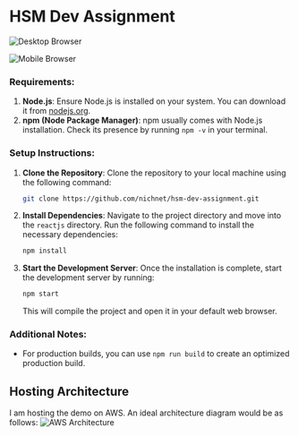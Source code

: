 # HSM Dev Assignment
![Desktop Browser](https://github.com/nichnet/hsm-dev-assignment/blob/main/images/desktop.gif)

![Mobile Browser](https://github.com/nichnet/hsm-dev-assignment/blob/main/images/mobile.gif)


### Requirements:
1. **Node.js**: Ensure Node.js is installed on your system. You can download it from [nodejs.org](https://nodejs.org/).
2. **npm (Node Package Manager)**: npm usually comes with Node.js installation. Check its presence by running `npm -v` in your terminal.

### Setup Instructions:
1. **Clone the Repository**: Clone the repository to your local machine using the following command:
    ```bash
    git clone https://github.com/nichnet/hsm-dev-assignment.git
    ```
2. **Install Dependencies**: Navigate to the project directory and move into the `reactjs` directory. Run the following command to install the necessary dependencies:
    ```bash
    npm install
    ```
2. **Start the Development Server**: Once the installation is complete, start the development server by running:
    ```bash
    npm start
    ```
   This will compile the project and open it in your default web browser.

### Additional Notes:
- For production builds, you can use `npm run build` to create an optimized production build.


## Hosting Architecture
I am hosting the demo on AWS. An ideal architecture diagram would be as follows:
![AWS Architecture](https://github.com/nichnet/hsm-dev-assignment/blob/main/images/architecture.png)

